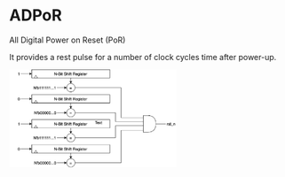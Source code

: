 # ADPoR
All Digital Power on Reset (PoR)

It provides a rest pulse for a number of clock cycles time after power-up.

<img src="./ADPoR.png" width="60%" height="60%">
